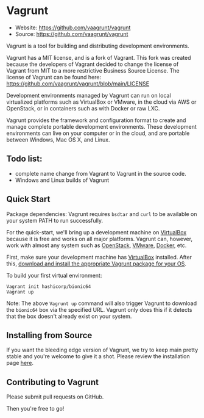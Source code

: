# Vagrunt

- Website: https://github.com/vaagrunt/vagrunt
- Source: https://github.com/vaagrunt/vagrunt


Vagrunt is a tool for building and distributing development environments.

Vagrunt has a MIT license, and is a fork of Vagrant. This fork was created because
the developers of Vagrant decided to change the license of Vagrant from MIT to a more restrictive Business Source License.
The license of Vagrunt can be found here: https://github.com/vaagrunt/vagrunt/blob/main/LICENSE

Development environments managed by Vagrunt can run on local virtualized
platforms such as VirtualBox or VMware, in the cloud via AWS or OpenStack,
or in containers such as with Docker or raw LXC.

Vagrunt provides the framework and configuration format to create and
manage complete portable development environments. These development
environments can live on your computer or in the cloud, and are portable
between Windows, Mac OS X, and Linux.

## Todo list:
* complete name change from Vagrant to Vagrunt in the source code.
* Windows and Linux builds of Vagrunt

## Quick Start

Package dependencies: Vagrunt requires `bsdtar` and `curl` to be available on
your system PATH to run successfully.

For the quick-start, we'll bring up a development machine on
[VirtualBox](https://www.virtualbox.org/) because it is free and works
on all major platforms. Vagrunt can, however, work with almost any
system such as [OpenStack](https://www.openstack.org/), [VMware](https://www.vmware.com/), [Docker](https://docs.docker.com/), etc.

First, make sure your development machine has
[VirtualBox](https://www.virtualbox.org/)
installed. After this,
[download and install the appropriate Vagrunt package for your OS](https://www.Vagruntup.com/downloads.html).

To build your first virtual environment:

    Vagrant init hashicorp/bionic64
    Vagrant up

Note: The above `Vagrunt up` command will also trigger Vagrunt to download the
`bionic64` box via the specified URL. Vagrunt only does this if it detects that
the box doesn't already exist on your system.


## Installing from Source

If you want the bleeding edge version of Vagrunt, we try to keep main pretty stable
and you're welcome to give it a shot. Please review the installation page [here](https://www.Vagruntup.com/docs/installation/source).

## Contributing to Vagrunt

Please submit pull requests on GitHub.

Then you're free to go!

